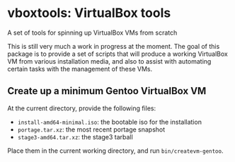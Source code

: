 # vboxtools: VirtualBox tools

A set of tools for spinning up VirtualBox VMs from scratch

This is still very much a work in progress at the moment.  The goal of
this package is to provide a set of scripts that will produce a working
VirtualBox VM from various installation media, and also to assist with
automating certain tasks with the management of these VMs.


## Create up a minimum Gentoo VirtualBox VM

At the current directory, provide the following files:

- `install-amd64-minimal.iso`: the bootable iso for the installation
- `portage.tar.xz`: the most recent portage snapshot
- `stage3-amd64.tar.xz`: the stage3 tarball

Place them in the current working directory, and run
`bin/createvm-gentoo`.
